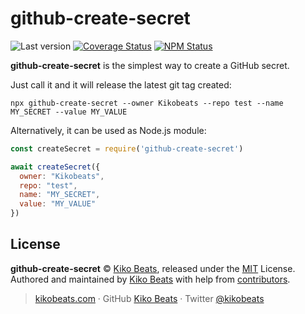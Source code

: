 # github-create-secret

![Last version](https://img.shields.io/github/tag/kikobeats/github-create-secret.svg?style=flat-square)
[![Coverage Status](https://img.shields.io/coveralls/kikobeats/github-create-secret.svg?style=flat-square)](https://coveralls.io/github/kikobeats/github-create-secret)
[![NPM Status](https://img.shields.io/npm/dm/github-create-secret.svg?style=flat-square)](https://www.npmjs.org/package/github-create-secret)

**github-create-secret** is the simplest way to create a GitHub secret.

Just call it and it will release the latest git tag created:

```
npx github-create-secret --owner Kikobeats --repo test --name MY_SECRET --value MY_VALUE
```

Alternatively, it can be used as Node.js module:

```js
const createSecret = require('github-create-secret')

await createSecret({
  owner: "Kikobeats",
  repo: "test",
  name: "MY_SECRET",
  value: "MY_VALUE"
})
```

## License

**github-create-secret** © [Kiko Beats](https://kikobeats.com), released under the [MIT](https://github.com/kikobeats/github-create-secret/blob/master/LICENSE.md) License.<br>
Authored and maintained by [Kiko Beats](https://kikobeats.com) with help from [contributors](https://github.com/kikobeats/github-create-secret/contributors).

> [kikobeats.com](https://kikobeats.com) · GitHub [Kiko Beats](https://github.com/kikobeats) · Twitter [@kikobeats](https://twitter.com/kikobeats)

